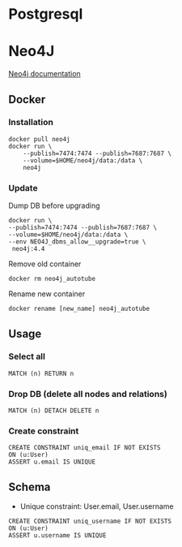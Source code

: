 # Postgresql


# Neo4J

[Neo4j documentation](https://neo4j.com/docs/)

## Docker

### Installation

```shell
docker pull neo4j
docker run \
    --publish=7474:7474 --publish=7687:7687 \
    --volume=$HOME/neo4j/data:/data \
    neo4j
```

### Update

Dump DB before upgrading

```shell
docker run \
--publish=7474:7474 --publish=7687:7687 \
--volume=$HOME/neo4j/data:/data \ 
--env NEO4J_dbms_allow__upgrade=true \
 neo4j:4.4 
```

Remove old container 
```shell
docker rm neo4j_autotube
```

Rename new container
```shell
docker rename [new_name] neo4j_autotube
```



## Usage

### Select all

```shell
MATCH (n) RETURN n 
```

### Drop DB (delete all nodes and relations)

```shell
MATCH (n) DETACH DELETE n
```

### Create constraint

```shell
CREATE CONSTRAINT uniq_email IF NOT EXISTS
ON (u:User)
ASSERT u.email IS UNIQUE
```

## Schema

- Unique constraint: User.email, User.username

```shell
CREATE CONSTRAINT uniq_username IF NOT EXISTS
ON (u:User)
ASSERT u.username IS UNIQUE
```

